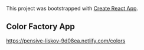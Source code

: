 This project was bootstrapped with [Create React App](https://github.com/facebook/create-react-app).

## Color Factory App

https://pensive-liskov-9d08ea.netlify.com/colors
